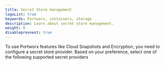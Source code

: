 ```yaml
---
title: Secret Store management
logoList: true
keywords: Portworx, containers, storage
description: Learn about secret store management.
weight: 8
disableprevnext: true
---
```


To use Portworx features like Cloud Snapshots and Encryption, you need to configure a secret store provider. Based on your preference, select one of the following supported secret providers
